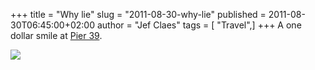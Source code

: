 +++
title = "Why lie"
slug = "2011-08-30-why-lie"
published = 2011-08-30T06:45:00+02:00
author = "Jef Claes"
tags = [ "Travel",]
+++
A one dollar smile at [Pier 39](http://en.wikipedia.org/wiki/Pier_39).  
  
[![](../images/thumbnails/2011-08-30-why-lie-SanFrancisco_0255.png)](../images/2011-08-30-why-lie-SanFrancisco_0255.png)
